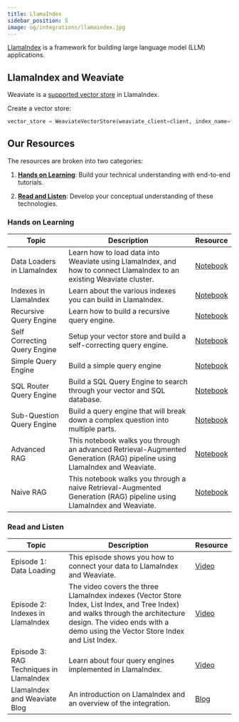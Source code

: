 ```yaml
---
title: LlamaIndex
sidebar_position: 5
image: og/integrations/llamaindex.jpg
---
```


[LlamaIndex](https://www.llamaindex.ai/) is a framework for building large language model (LLM) applications. 

## LlamaIndex and Weaviate
Weaviate is a [supported vector store](https://docs.llamaindex.ai/en/stable/api_reference/storage/vector_store/weaviate/) in LlamaIndex. 

Create a vector store:

```python
vector_store = WeaviateVectorStore(weaviate_client=client, index_name="LlamaIndex")
```

## Our Resources 
The resources are broken into two categories: 
1. [**Hands on Learning**](#hands-on-learning): Build your technical understanding with end-to-end tutorials.

2. [**Read and Listen**](#read-and-listen): Develop your conceptual understanding of these technologies.

### Hands on Learning

| Topic | Description | Resource | 
| --- | --- | --- |
| Data Loaders in LlamaIndex | Learn how to load data into Weaviate using LlamaIndex, and how to connect LlamaIndex to an existing Weaviate cluster. | [Notebook](https://github.com/weaviate/recipes/blob/main/integrations/llm-frameworks/llamaindex/data-loaders-episode1/episode1.ipynb) |
| Indexes in LlamaIndex | Learn about the various indexes you can build in LlamaIndex. | [Notebook](https://github.com/weaviate/recipes/blob/main/integrations/llm-frameworks/llamaindex/indexes-episode2/indexes-in-llamaindex.ipynb) |
| Recursive Query Engine | Learn how to build a recursive query engine. | [Notebook](https://github.com/weaviate/recipes/blob/main/integrations/llm-frameworks/llamaindex/recursive-query-engine/recursive-retrieval.ipynb) |
| Self Correcting Query Engine | Setup your vector store and build a self-correcting query engine. | [Notebook](https://github.com/weaviate/recipes/blob/main/integrations/llm-frameworks/llamaindex/self-correcting-query-engine/self-correcting.ipynb) | 
| Simple Query Engine | Build a simple query engine | [Notebook](https://github.com/weaviate/recipes/tree/main/integrations/llm-frameworks/llamaindex/simple-query-engine) |
| SQL Router Query Engine | Build a SQL Query Engine to search through your vector and SQL database. | [Notebook](https://github.com/weaviate/recipes/blob/main/integrations/llm-frameworks/llamaindex/sql-router-query-engine/sql-query-router.ipynb) |
| Sub-Question Query Engine | Build a query engine that will break down a complex question into multiple parts. | [Notebook](https://github.com/weaviate/recipes/blob/main/integrations/llm-frameworks/llamaindex/sub-question-query-engine/sub_question_query_enginev1.ipynb) |
| Advanced RAG | This notebook walks you through an advanced Retrieval-Augmented Generation (RAG) pipeline using LlamaIndex and Weaviate. | [Notebook](https://github.com/weaviate/recipes/blob/main/integrations/llm-frameworks/llamaindex/retrieval-augmented-generation/advanced_rag.ipynb) | 
| Naive RAG | This notebook walks you through a naive Retrieval-Augmented Generation (RAG) pipeline using LlamaIndex and Weaviate. | [Notebook](https://github.com/weaviate/recipes/blob/main/integrations/llm-frameworks/llamaindex/retrieval-augmented-generation/naive_rag.ipynb)



### Read and Listen 
| Topic | Description | Resource | 
| --- | --- | --- |
| Episode 1: Data Loading | This episode shows you how to connect your data to LlamaIndex and Weaviate.| [Video](https://youtu.be/Bu9skgCrJY8?feature=shared) | 
| Episode 2: Indexes in LlamaIndex | The video covers the three LlamaIndex indexes (Vector Store Index, List Index, and Tree Index) and walks through the architecture design. The video ends with a demo using the Vector Store Index and List Index.  | [Video](https://youtu.be/6pLgOJrFL38?feature=shared) |
| Episode 3: RAG Techniques in LlamaIndex | Learn about four query engines implemented in LlamaIndex. | [Video](https://youtu.be/Su-ROQMaiaw?feature=shared) | 
| LlamaIndex and Weaviate Blog | An introduction on LlamaIndex and an overview of the integration. | [Blog](https://weaviate.io/blog/llamaindex-and-weaviate) | 

